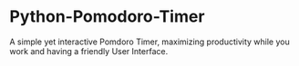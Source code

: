 # Python-Pomodoro-Timer

A simple yet interactive Pomdoro Timer, maximizing productivity while you work and having a friendly User Interface.
